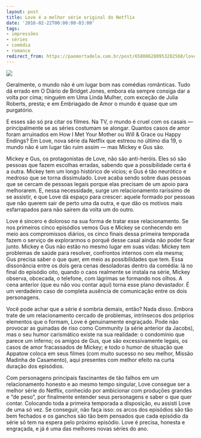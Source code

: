 ```yaml
---
layout: post
title: Love é a melhor série original do Netflix
date: '2016-02-22T00:00:00-03:00'
tags:
- impressões
- séries
- comédia
- romance
redirect_from: https://paomortadela.com.br/post/658006280953282560/love-%C3%A9-a-melhor-s%C3%A9rie-original-do-netflix
---
```

![](https://64.media.tumblr.com/253bd441c3599bac0d8c4cff724a5276/ba29587b157d4ba6-ee/s540x810/0f767cf7856e8c48d2b35a4feab8fac82b21ab23.jpg)

Geralmente, o mundo não é um lugar bom nas comédias românticas. Tudo dá errado em O Diário de Bridget Jones, embora ela sempre consiga dar a volta por cima; ninguém em Uma Linda Mulher, com exceção de Julia Roberts, presta; e em Embriagado de Amor o mundo é quase que um purgatório.

E esses são só pra citar os filmes. Na TV, o mundo é cruel com os casais — principalmente se as séries costumam se alongar. Quantos casos de amor foram arruinados em How I Met Your Mother ou Will & Grace ou Happy Endings? Em Love, nova série da Netflix que estreou no último dia 19, o mundo não é um lugar tão ruim assim — mas Mickey e Gus são.

Mickey e Gus, os protagonistas de Love, não são anti-heróis. Eles só são pessoas que fazem escolhas erradas, sabendo que a possibilidade certa é a outra. Mickey tem um longo histórico de vícios; e Gus é tão neurótico e medroso que se torna dissimulado. Love acaba sendo sobre duas pessoas que se cercam de pessoas legais porque elas precisam de um apoio para melhorarem. E, nessa necessidade, surge um relacionamento raríssimo de se assistir, e que Love dá espaço para crescer: aquele formado por pessoas que não querem sair de perto uma da outra, e que dão os motivos mais esfarrapados para não saírem da volta um do outro.

Love é sincero e doloroso na sua forma de tratar esse relacionamento. Se nos primeiros cinco episódios vemos Gus e Mickey se conhecendo em meio aos compromissos diários, os cinco finais dessa primeira temporada fazem o serviço de explorarmos o porquê desse casal ainda não poder ficar junto. Mickey e Gus não estão no mesmo lugar em suas vidas: Mickey tem problemas de saúde para resolver, confrontos internos com ela mesma; Gus precisa saber o que quer, em meio as possibilidades que tem. Essa dissonância entre os dois gera cenas desoladoras dentro da comédia: lá no final do episódio oito, quando o caos realmente se instala na série, Mickey observa, obcecada, o telefone, com lágrimas se formando nos olhos. A cena anterior (que eu não vou contar aqui) torna esse plano devastador. É um verdadeiro caso de completa ausência de comunicação entre os dois personagens.

Você pode achar que a série é sombria demais, então? Nada disso. Embora trate de um relacionamento cercado de problemas, intrínsecos dos próprios elementos que o formam, Love é genuinamente engraçado. Pode não provocar as guinadas de riso como Community (a série anterior da Jacobs), mas o seu humor carismático existe na sua realidade: o condomínio que parece um inferno; os amigos de Gus, que são excessivamente legais, os casos de amor fracassados de Mickey; e todo o humor de situação que Appatow coloca em seus filmes (com muito sucesso no seu melhor, Missão Madinha de Casamento), aqui presentes com melhor efeito na curta duração dos episódios.

Com personagens principais fascinantes de tão falhos em um relacionamento honesto e ao mesmo tempo singular, Love consegue ser a melhor série do Netflix, conhecido por ambicionar com produções grandes e “de peso”, por finalmente entender seus personagens e saber o que quer contar. Colocando toda a primeira temporada a disposição, eu assisti Love de uma só vez. Se conseguir, não faça isso: os arcos dos episódios são tão bem fechados e os ganchos são tão bem pensados que cada episódio da série só tem na espera pelo próximo episódio. Love é precisa, honesta e engraçada, e já é uma das melhores novas séries do ano.

